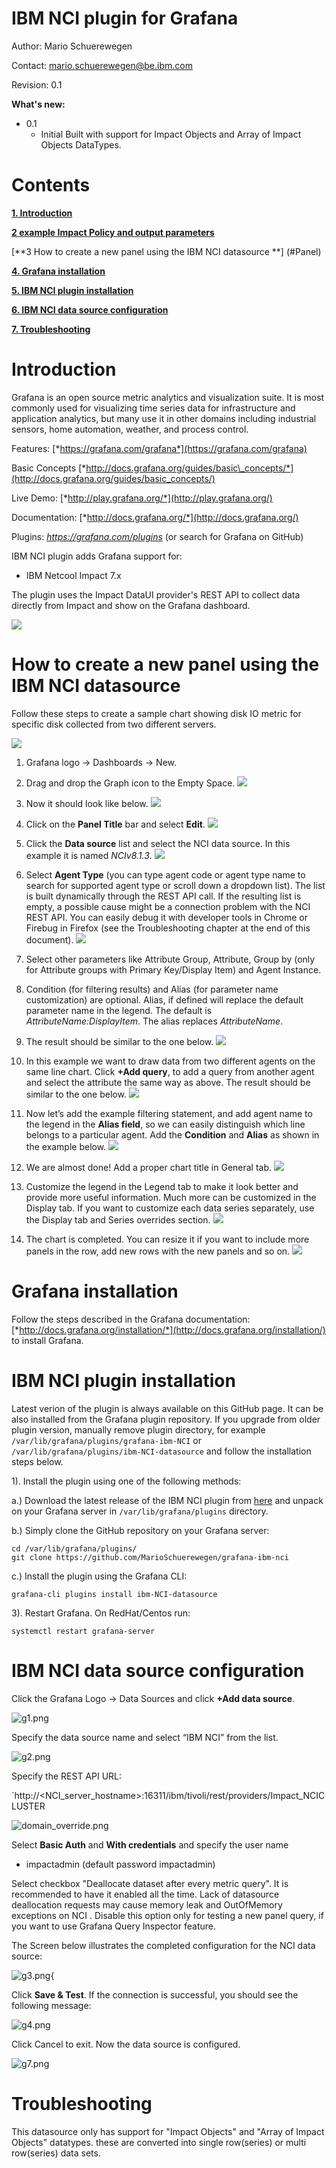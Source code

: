 # IBM NCI plugin for Grafana

Author: Mario Schuerewegen

Contact: mario.schuerewegen@be.ibm.com

Revision: 0.1


**What's new:**

- 0.1
  - Initial Built   with support for Impact Objects and Array of Impact Objects DataTypes. 

Contents 
========

[**1. Introduction**](#introduction)

[**2  example Impact Policy and output parameters**](#PolicyExample)

[**3  How to create a new panel using the IBM NCI datasource **] (#Panel)

[**4. Grafana installation**](#grafana-installation)

[**5. IBM NCI plugin installation**](#ibm-nci-plugin-installation)

[**6. IBM NCI data source configuration**](#ibm-NCI-data-source-configuration)

[**7. Troubleshooting**](#troubleshooting)

Introduction
============

Grafana is an open source metric analytics and visualization suite. It is most commonly used for visualizing time series data for infrastructure and application analytics, but many use it in other domains including industrial sensors, home automation, weather, and process control.

Features: [*https://grafana.com/grafana*](https://grafana.com/grafana)

Basic Concepts
[*http://docs.grafana.org/guides/basic\_concepts/*](http://docs.grafana.org/guides/basic_concepts/)

Live Demo: [*http://play.grafana.org/*](http://play.grafana.org/)

Documentation: [*http://docs.grafana.org/*](http://docs.grafana.org/)

Plugins: *<https://grafana.com/plugins>* (or search for Grafana on GitHub)


IBM NCI plugin adds Grafana support for:

- IBM Netcool Impact 7.x

The plugin uses the Impact DataUI provider's REST API to collect data directly from Impact
and show on the Grafana dashboard.

![](./media/Sample_LinuxOS_dashboard_animated.gif)


How to create a new panel using the IBM NCI datasource
===============================

Follow these steps to create a sample chart showing
disk IO metric for specific disk collected from two different servers.

![](./media/image4.png)

1.  Grafana logo -&gt; Dashboards -&gt; New.
2.  Drag and drop the Graph icon to the Empty Space.
![](./media/image5.png)
3.  Now it should look like below.
![](./media/image6.png)
4.  Click on the **Panel Title** bar and select **Edit**.
![](./media/image7.png)
5.  Click the **Data source** list and select the NCI data source. In this example it is named *NCIv8.1.3*.
![](./media/image8.png)
6.  Select **Agent Type** (you can type agent code or agent type name to
    search for supported agent type or scroll down a dropdown list).
    The list is built dynamically through the REST API call. If the resulting list is empty, a possible cause might be a connection problem with the NCI REST API. You can easily debug it with developer tools in Chrome or Firebug in Firefox (see the
    Troubleshooting chapter at the end of this document).
![](./media/image9.png)
7.  Select other parameters like Attribute Group, Attribute, Group by
    (only for Attribute groups with Primary Key/Display Item) and Agent
    Instance.
8.  Condition (for filtering results) and Alias (for parameter name
    customization) are optional. Alias, if defined will replace the default
    parameter name in the legend. The default is *AttributeName:DisplayItem*.
    The alias replaces *AttributeName*.
9.  The result should be similar to the one below.
![](./media/image10.png)
10.  In this example we want to draw data from two different agents on the
    same line chart. Click **+Add query**, to add a query from another agent
    and select the attribute the same way as above. The result should be similar
    to the one below.
![](./media/image11.png)
11.  Now let’s add the example filtering statement, and add agent name to the
    legend in the **Alias field**, so we can easily distinguish which line
    belongs to a particular agent. Add the **Condition** and **Alias** as shown in the example below.
![](./media/image12.png)

12.  We are almost done! Add a proper chart title in General tab.
![](./media/image13.png)
13.  Customize the legend in the Legend tab to make it look better and
    provide more useful information. Much more can be customized in the
    Display tab.
If you want to customize each data series separately, use the Display tab
and Series overrides section.
![](./media/image14.png)
14.  The chart is completed. You can resize it if you want to include more
    panels in the row, add new rows with the new panels and so on.
![](./media/image15.png)

Grafana installation
====================

Follow the steps described in the Grafana documentation:
[*http://docs.grafana.org/installation/*](http://docs.grafana.org/installation/) to install Grafana.



IBM NCI plugin installation
===========================
Latest verion of the plugin is always available on this GitHub page. It can be also installed from the Grafana plugin repository. If you upgrade from older plugin version, manually remove plugin directory, for example `/var/lib/grafana/plugins/grafana-ibm-NCI` or `/var/lib/grafana/plugins/ibm-NCI-datasource` and follow the installation steps below.

1).  Install the plugin using one of the following methods:

a.) Download the latest release of the IBM NCI plugin from [here](https://github.com/MarioSchuerewegen/grafana-ibm-nci/releases) and unpack on your Grafana server in `/var/lib/grafana/plugins` directory.

b.) Simply clone the GitHub repository on your Grafana server: 

```
cd /var/lib/grafana/plugins/
git clone https://github.com/MarioSchuerewegen/grafana-ibm-nci

```
c.) Install the plugin using the Grafana CLI:

```
grafana-cli plugins install ibm-NCI-datasource
```

3). Restart Grafana. On RedHat/Centos run:

`systemctl restart grafana-server`

IBM NCI data source configuration
=================================

Click the Grafana Logo -&gt; Data Sources and click **+Add data source**.

![g1.png](./media/image16.png)

Specify the data source name and select “IBM NCI” from the list.

![g2.png](./media/ds1.png)

Specify the REST API URL:

`http://<NCI_server_hostname>:16311/ibm/tivoli/rest/providers/Impact_NCICLUSTER



 

![domain_override.png](./media/domain_override.png)

Select **Basic Auth** and **With credentials** and specify the user name

-   impactadmin  (default password impactadmin)


Select checkbox "Deallocate dataset after every metric query". It is recommended to have it enabled all the time. Lack of datasource deallocation requests may cause memory leak and OutOfMemory exceptions on NCI .
Disable this option only for testing a new panel query, if you want to use Grafana Query Inspector feature.

The Screen below illustrates the completed configuration for the NCI data source:

![g3.png](./media/ds2.png){

Click **Save & Test**. If the connection is successful, you should see the following
message:

![g4.png](./media/ds3.png)

Click Cancel to exit. Now the data source is configured.

![g7.png](./media/ds5.png)

Troubleshooting
===============

This datasource only has support for "Impact Objects" and "Array of Impact Objects"  datatypes.
these are converted into single row(series) or multi row(series) data sets.

